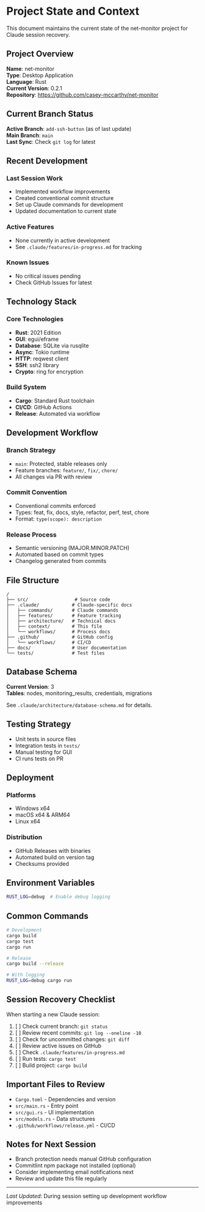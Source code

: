 # Project State and Context

This document maintains the current state of the net-monitor project for Claude session recovery.

## Project Overview

**Name**: net-monitor  
**Type**: Desktop Application  
**Language**: Rust  
**Current Version**: 0.2.1  
**Repository**: https://github.com/casey-mccarthy/net-monitor

## Current Branch Status

**Active Branch**: `add-ssh-button` (as of last update)  
**Main Branch**: `main`  
**Last Sync**: Check `git log` for latest

## Recent Development

### Last Session Work
- Implemented workflow improvements
- Created conventional commit structure
- Set up Claude commands for development
- Updated documentation to current state

### Active Features
- None currently in active development
- See `.claude/features/in-progress.md` for tracking

### Known Issues
- No critical issues pending
- Check GitHub Issues for latest

## Technology Stack

### Core Technologies
- **Rust**: 2021 Edition
- **GUI**: egui/eframe
- **Database**: SQLite via rusqlite
- **Async**: Tokio runtime
- **HTTP**: reqwest client
- **SSH**: ssh2 library
- **Crypto**: ring for encryption

### Build System
- **Cargo**: Standard Rust toolchain
- **CI/CD**: GitHub Actions
- **Release**: Automated via workflow

## Development Workflow

### Branch Strategy
- `main`: Protected, stable releases only
- Feature branches: `feature/`, `fix/`, `chore/`
- All changes via PR with review

### Commit Convention
- Conventional commits enforced
- Types: feat, fix, docs, style, refactor, perf, test, chore
- Format: `type(scope): description`

### Release Process
- Semantic versioning (MAJOR.MINOR.PATCH)
- Automated based on commit types
- Changelog generated from commits

## File Structure

```
/
├── src/                 # Source code
├── .claude/            # Claude-specific docs
│   ├── commands/       # Claude commands
│   ├── features/       # Feature tracking
│   ├── architecture/   # Technical docs
│   ├── context/        # This file
│   └── workflows/      # Process docs
├── .github/            # GitHub config
│   └── workflows/      # CI/CD
├── docs/               # User documentation
└── tests/              # Test files
```

## Database Schema

**Current Version**: 3  
**Tables**: nodes, monitoring_results, credentials, migrations

See `.claude/architecture/database-schema.md` for details.

## Testing Strategy

- Unit tests in source files
- Integration tests in `tests/`
- Manual testing for GUI
- CI runs tests on PR

## Deployment

### Platforms
- Windows x64
- macOS x64 & ARM64
- Linux x64

### Distribution
- GitHub Releases with binaries
- Automated build on version tag
- Checksums provided

## Environment Variables

```bash
RUST_LOG=debug  # Enable debug logging
```

## Common Commands

```bash
# Development
cargo build
cargo test
cargo run

# Release
cargo build --release

# With logging
RUST_LOG=debug cargo run
```

## Session Recovery Checklist

When starting a new Claude session:

1. [ ] Check current branch: `git status`
2. [ ] Review recent commits: `git log --oneline -10`
3. [ ] Check for uncommitted changes: `git diff`
4. [ ] Review active issues on GitHub
5. [ ] Check `.claude/features/in-progress.md`
6. [ ] Run tests: `cargo test`
7. [ ] Build project: `cargo build`

## Important Files to Review

- `Cargo.toml` - Dependencies and version
- `src/main.rs` - Entry point
- `src/gui.rs` - UI implementation
- `src/models.rs` - Data structures
- `.github/workflows/release.yml` - CI/CD

## Notes for Next Session

- Branch protection needs manual GitHub configuration
- Commitlint npm package not installed (optional)
- Consider implementing email notifications next
- Review and update this file regularly

---

*Last Updated*: During session setting up development workflow improvements